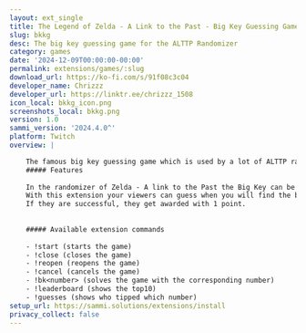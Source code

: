 ```yaml
---
layout: ext_single
title: The Legend of Zelda - A Link to the Past - Big Key Guessing Game
slug: bkkg
desc: The big key guessing game for the ALTTP Randomizer
category: games
date: '2024-12-09T00:00:00-00:00'
permalink: extensions/games/:slug
download_url: https://ko-fi.com/s/91f08c3c04
developer_name: Chrizzz
developer_url: https://linktr.ee/chrizzz_1508
icon_local: bkkg_icon.png
screenshots_local: bkkg.png
version: 1.0
sammi_version: '2024.4.0^'
platform: Twitch
overview: |

    The famous big key guessing game which is used by a lot of ALTTP randomizer players comes to SAMMI
    ##### Features
    
    In the randomizer of Zelda - A link to the Past the Big Key can be in 22 different locations inside Ganons Tower. 
    With this extension your viewers can guess when you will find the big key. 
    If they are successful, they get awarded with 1 point.
    
    
    ##### Available extension commands
    
    - !start (starts the game)
    - !close (closes the game)
    - !reopen (reopens the game)
    - !cancel (cancels the game)
    - !bk<number> (solves the game with the corresponding number)
    - !leaderboard (shows the top10)
    - !guesses (shows who tipped which number)
setup_url: https://sammi.solutions/extensions/install
privacy_collect: false
---
```

